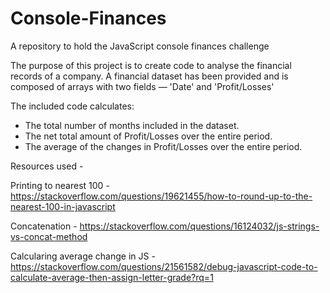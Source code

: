 # Console-Finances
A repository to hold the JavaScript console finances challenge

The purpose of this project is to create code to analyse the financial records of a company. A financial dataset has been provided and is composed of arrays with two fields — 'Date' and 'Profit/Losses'

The included code calculates:

* The total number of months included in the dataset.
* The net total amount of Profit/Losses over the entire period.
* The average of the changes in Profit/Losses over the entire period.







Resources used -

Printing to nearest 100 - 
https://stackoverflow.com/questions/19621455/how-to-round-up-to-the-nearest-100-in-javascript

Concatenation - 
https://stackoverflow.com/questions/16124032/js-strings-vs-concat-method

Calcularing average change in JS -
https://stackoverflow.com/questions/21561582/debug-javascript-code-to-calculate-average-then-assign-letter-grade?rq=1

